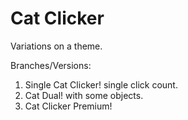 # Cat Clicker

Variations on a theme.

Branches/Versions:

1. Single Cat Clicker! single click count.
2. Cat Dual! with some objects.
3. Cat Clicker Premium! 